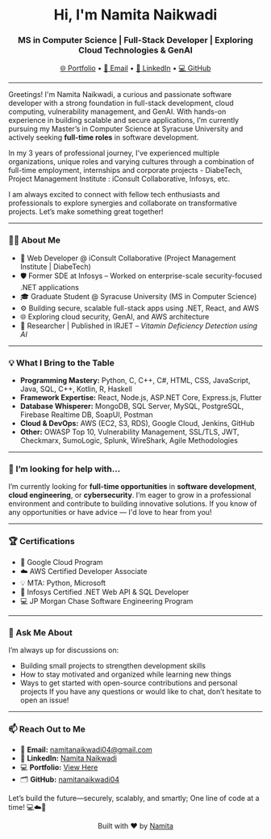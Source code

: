 <h1 align="center">Hi, I'm Namita Naikwadi </h1>
<h3 align="center">MS in Computer Science | Full-Stack Developer | Exploring Cloud Technologies & GenAI </h3>

<p align="center">
  <a href="https://namitanaikwadi04.github.io/Portfolio/" target="_blank">🌐 Portfolio</a> •
  <a href="mailto:namitanaikwadi04@gmail.com">📧 Email</a> •
  <a href="https://www.linkedin.com/in/namita-naikwadi/" target="_blank">🔗 LinkedIn</a> •
  <a href="https://github.com/namitanaikwadi04" target="_blank">💻 GitHub</a>
</p>

---

Greetings! I'm Namita Naikwadi, a curious and passionate software developer with a strong foundation in full-stack development, cloud computing, vulnerability management, and GenAI. With hands-on experience in building scalable and secure applications, I'm currently pursuing my Master’s in Computer Science at Syracuse University and actively seeking **full-time roles** in software development.

In my 3 years of professional journey, I've experienced multiple organizations, unique roles and varying cultures through a combination of full-time employment, internships and corporate projects - DiabeTech, Project Management Institute : iConsult Collaborative, Infosys, etc. 

I am always excited to connect with fellow tech enthusiasts and professionals to explore synergies and collaborate on transformative projects. Let’s make something great together!

---

### 👩‍💻 About Me

- 💼 Web Developer @ iConsult Collaborative (Project Management Institute | DiabeTech)
- 🛡️ Former SDE at Infosys – Worked on enterprise-scale security-focused .NET applications
- 🎓 Graduate Student @ Syracuse University (MS in Computer Science)
- ⚙️ Building secure, scalable full-stack apps using .NET, React, and AWS
- 🌐 Exploring cloud security, GenAI, and AWS architecture
- 📝 Researcher | Published in IRJET – *Vitamin Deficiency Detection using AI*

---

### 💡 What I Bring to the Table

- **Programming Mastery:** Python, C, C++, C#, HTML, CSS, JavaScript, Java, SQL, C++, Kotlin, R, Haskell
- **Framework Expertise:** React, Node.js, ASP.NET Core, Express.js, Flutter  
- **Database Whisperer:** MongoDB, SQL Server, MySQL, PostgreSQL, Firebase Realtime DB, SoapUI, Postman
- **Cloud & DevOps:** AWS (EC2, S3, RDS), Google Cloud, Jenkins, GitHub  
- **Other:** OWASP Top 10, Vulnerability Management, SSL/TLS, JWT, Checkmarx, SumoLogic, Splunk, WireShark, Agile Methodologies

---

### 🤔 I’m looking for help with...

I’m currently looking for **full-time opportunities** in **software development**, **cloud engineering**, or **cybersecurity**. I’m eager to grow in a professional environment and contribute to building innovative solutions. If you know of any opportunities or have advice — I'd love to hear from you!

---


<!--### 📊 GitHub Stats

<p align="center">
  <img src="https://github-readme-stats.vercel.app/api?username=namitanaikwadi04&show_icons=true&theme=radical" alt="namita stats"/>
  <br/>
  <img src="https://github-readme-streak-stats.herokuapp.com/?user=namitanaikwadi04&theme=radical" alt="namita streak"/>
</p>-->




### 🏆 Certifications

- 🏅 Google Cloud Program
- ☁️ AWS Certified Developer Associate
- 💡 MTA: Python, Microsoft
- 🧩 Infosys Certified .NET Web API & SQL Developer
- 💻 JP Morgan Chase Software Engineering Program

---

### 💬 Ask Me About

I’m always up for discussions on:

- Building small projects to strengthen development skills
- How to stay motivated and organized while learning new things
- Ways to get started with open-source contributions and personal projects
If you have any questions or would like to chat, don’t hesitate to open an issue!
---

### 📫 Reach Out to Me

- 📧 **Email:** namitanaikwadi04@gmail.com  
- 🔗 **LinkedIn:** [Namita Naikwadi](https://www.linkedin.com/in/namita-naikwadi/)  
- 💻 **Portfolio:** [View Here](https://namitanaikwadi04.github.io/Portfolio/)  
- 🗂️ **GitHub:** [namitanaikwadi04](https://github.com/namitanaikwadi04)

Let’s build the future—securely, scalably, and smartly; One line of code at a time! 💻☁️🔐


<!--
**namitanaikwadi04/namitanaikwadi04** is a ✨ _special_ ✨ repository because its `README.md` (this file) appears on your GitHub profile.

Here are some ideas to get you started:

- 🔭 I’m currently working on ...
- 🌱 I’m currently learning ...
- 👯 I’m looking to collaborate on ...
- 🤔 I’m looking for help with ...
- 💬 Ask me about ...
- 📫 How to reach me: ...
- 😄 Pronouns: ...
- ⚡ Fun fact: ...
-->

<p align="center">
  Built with ❤️ by <a href="https://github.com/namitanaikwadi04">Namita</a>
</p>

